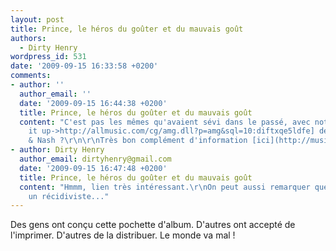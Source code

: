 ```yaml
---
layout: post
title: Prince, le héros du goûter et du mauvais goût
authors:
  - Dirty Henry
wordpress_id: 531
date: '2009-09-15 16:33:58 +0200'
comments:
- author: ''
  author_email: ''
  date: '2009-09-15 16:44:38 +0200'
  title: Prince, le héros du goûter et du mauvais goût
  content: "C'est pas les mêmes qu'avaient sévi dans le passé, avec notamment [Live
    it up->http://allmusic.com/cg/amg.dll?p=amg&sql=10:diftxqe5ldfe] de Crosby, Stills
    & Nash ?\r\n\r\nTrès bon complément d'information [ici](http://musique.photos.fluctuat.net/Les-100-pochettes-les-plus-moches-alb83-1.html)."
- author: Dirty Henry
  author_email: dirtyhenry@gmail.com
  date: '2009-09-15 16:47:48 +0200'
  title: Prince, le héros du goûter et du mauvais goût
  content: "Hmmm, lien très intéressant.\r\nOn peut aussi remarquer que Prince est
    un récidiviste..."
---
```

Des gens ont conçu cette pochette d'album. D'autres ont accepté de l'imprimer. D'autres de la distribuer. Le monde va mal !
